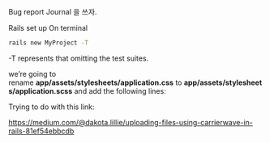 Bug report Journal 을 쓰자.


Rails set up 
On terminal 
```zsh
rails new MyProject -T
```

-T represents that omitting the test suites.



we’re going to rename **app/assets/stylesheets/application.css** to **app/assets/stylesheets/application.scss** and add the following lines:

Trying to do with this link:

https://medium.com/@dakota.lillie/uploading-files-using-carrierwave-in-rails-81ef54ebbcdb
